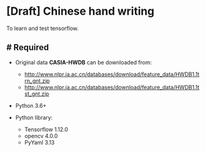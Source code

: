 # [Draft] Chinese hand writing
To learn and test tensorflow.

## # Required
- Original data **CASIA-HWDB** can be downloaded from:
  - http://www.nlpr.ia.ac.cn/databases/download/feature_data/HWDB1.1trn_gnt.zip
  - http://www.nlpr.ia.ac.cn/databases/download/feature_data/HWDB1.1tst_gnt.zip

- Python 3.6+
- Python library:
  - Tensorflow 1.12.0
  - opencv 4.0.0
  - PyYaml 3.13